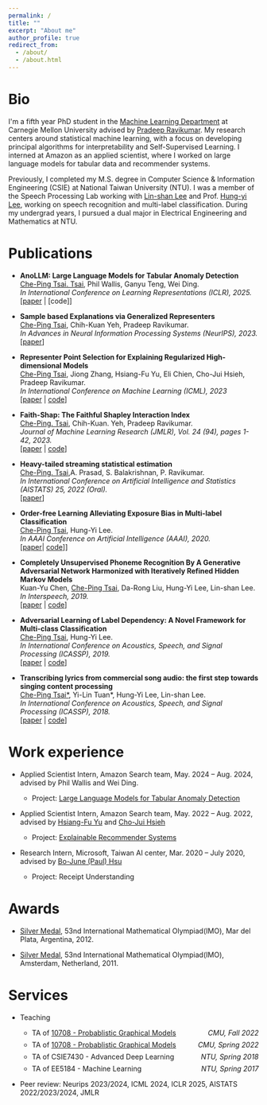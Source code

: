 ```yaml
---
permalink: /
title: ""
excerpt: "About me"
author_profile: true
redirect_from: 
  - /about/
  - /about.html
---
```




# Bio

I'm a fifth year PhD student in the [Machine Learning Department](https://www.ml.cmu.edu/) at Carnegie Mellon University advised by [Pradeep Ravikumar](https://www.cs.cmu.edu/~pradeepr/). My research centers around statistical machine learning, with a focus on developing principal algorithms for interpretability and Self-Supervised Learning. I interned at Amazon as an applied scientist, where I worked on large language models for tabular data and recommender systems.

Previously, I completed my M.S. degree in Computer Science & Information Engineering (CSIE) at National Taiwan University (NTU). I was a member of the Speech Processing Lab working with [Lin-shan Lee](http://speech.ee.ntu.edu.tw/previous_version/lslNew.htm) and Prof. [Hung-yi Lee](https://speech.ee.ntu.edu.tw/~hylee/index.php), working on speech recognition and multi-label classification. During my undergrad years, I pursued a dual major in Electrical Engineering and Mathematics at NTU.


# Publications

- **AnoLLM: Large Language Models for Tabular Anomaly Detection**<br/>
 <u>Che-Ping Tsai. Tsai</u>, Phil Wallis, Ganyu Teng, Wei Ding.<br/>
 *In International Conference on Learning Representations (ICLR), 2025.*<br/>
 [[paper](https://openreview.net/forum?id=7VkHffT5X2) | [code]]

- **Sample based Explanations via Generalized Representers**<br/>
 <u>Che-Ping Tsai</u>, Chih-Kuan Yeh, Pradeep Ravikumar.<br/>
 *In Advances in Neural Information Processing Systems (NeurIPS), 2023.*<br/>
 [[paper](https://arxiv.org/abs/2310.18526)]

- **Representer Point Selection for Explaining Regularized High-dimensional Models**<br/>
 <u>Che-Ping Tsai</u>, Jiong Zhang, Hsiang-Fu Yu, Eli Chien, Cho-Jui Hsieh,  Pradeep Ravikumar.<br/>
 *In International Conference on Machine Learning (ICML), 2023*<br/>
 [[paper](https://arxiv.org/abs/2305.20002) | [code](https://github.com/chepingt/High-dimensional-Representer)]

- **Faith-Shap: The Faithful Shapley Interaction Index**<br/>
 <u>Che-Ping. Tsai</u>, Chih-Kuan. Yeh, Pradeep Ravikumar.<br/>
 *Journal of Machine Learning Research (JMLR), Vol. 24 (94), pages 1-42, 2023.*<br/>
 [[paper](https://www.jmlr.org/papers/volume24/22-0202/22-0202.pdf) | [code](https://github.com/chepingt/Faith-Shap)]  
 
- **Heavy-tailed streaming statistical estimation**<br/>
 <u>Che-Ping. Tsai</u>,A. Prasad, S. Balakrishnan, P. Ravikumar.<br/>
 *In International Conference on Artificial Intelligence and Statistics (AISTATS) 25, 2022 (Oral).*<br/>
 [[paper](https://proceedings.mlr.press/v151/tsai22a.html)]

- **Order-free Learning Alleviating Exposure Bias in Multi-label Classification**<br/>
<u>Che-Ping Tsai</u>, Hung-Yi Lee. <br/>
*In AAAI Conference on Artificial Intelligence (AAAI), 2020.* <br/>
 [[paper](https://arxiv.org/abs/1909.03434)|  [code](https://github.com/jackyyy0228/order_free_multi_label_classification)]]

- **Completely Unsupervised Phoneme Recognition By A Generative Adversarial Network Harmonized with Iteratively Refined Hidden Markov Models**<br/>
Kuan-Yu Chen, <u>Che-Ping Tsai</u>, Da-Rong Liu, Hung-Yi Lee, Lin-shan Lee.<br/>
*In Interspeech, 2019.*<br/>
[[paper](https://arxiv.org/abs/1904.04100) |  [code](https://github.com/chepingt/High-dimensional-Representer)]

- **Adversarial Learning of Label Dependency: A Novel Framework for
Multi-class Classification**<br/>
<u>Che-Ping Tsai</u>, Hung-Yi Lee. <br/>
*In International Conference on Acoustics, Speech, and Signal Processing (ICASSP), 2019.*<br/>
[[paper](https://arxiv.org/abs/1811.04689) |  [code](https://github.com/gary083/GAN_Harmonized_with_HMMs)]

- **Transcribing lyrics from commercial song audio: the first step towards singing content processing**<br/>
<u>Che-Ping Tsai*</u>,  Yi-Lin Tuan*, Hung-Yi Lee, Lin-shan Lee. <br/>
*In International Conference on Acoustics, Speech, and Signal Processing (ICASSP), 2018.*<br/>
[[paper](https://arxiv.org/abs/1804.05306) |  [code](https://github.com/jackyyy0228/Lyric_ASR)]




# Work experience
- Applied Scientist Intern, Amazon Search team, May. 2024 – Aug. 2024, advised by Phil Wallis and Wei Ding. 
  - Project: [Large Language Models for Tabular Anomaly Detection](https://openreview.net/forum?id=7VkHffT5X2)
  
- Applied Scientist Intern, Amazon Search team, May. 2022 – Aug. 2022, advised by [Hsiang-Fu Yu](https://www.cs.utexas.edu/~rofuyu/) and [Cho-Jui Hsieh](https://web.cs.ucla.edu/~chohsieh/)
  - Project: [Explainable Recommender Systems](https://openreview.net/pdf?id=GLI2hX4vxx)
 
- Research Intern, Microsoft, Taiwan AI center, Mar. 2020 – July 2020, advised by [Bo-June (Paul) Hsu](https://www.microsoft.com/en-us/research/people/paulhsu/)
  - Project: Receipt Understanding
 
# Awards
- [Silver Medal](https://www.imo-official.org/participant_r.aspx?id=20742), 53nd International Mathematical Olympiad(IMO), Mar del Plata, Argentina, 2012.
  
- [Silver Medal](https://www.imo-official.org/participant_r.aspx?id=20742), 53nd International Mathematical Olympiad(IMO), Amsterdam, Netherland, 2011.

# Services
- Teaching 
  - <p style="display: flex; flex-direction: row; justify-content: space-between; margin: 0 0 0.5em;"><span style="flex: 0 0 auto">TA of <a href="https://andrejristeski.github.io/10708-F22/">10708 - Probablistic Graphical Models</a></span> <span style="flex:  0 0 auto"><i>CMU, Fall 2022</i></span></p>
  - <p style="display: flex; flex-direction: row; justify-content: space-between; margin: 0 0 0.5em;"><span style="flex: 0 0 auto">TA of <a href="https://andrejristeski.github.io/10708-22/">10708 - Probablistic Graphical Models</a></span> <span style="flex:  0 0 auto"><i>CMU, Spring 2022</i></span></p>
  - <p style="display: flex; flex-direction: row; justify-content: space-between; margin: 0 0 0.5em;"><span style="flex: 0 0 auto">TA of CSIE7430 - Advanced Deep Learning  </span> <span style="flex:  0 0 auto"><i>NTU, Spring 2018</i></span></p>
   - <p style="display: flex; flex-direction: row; justify-content: space-between; margin: 0 0 0.5em;"><span style="flex: 0 0 auto">TA of EE5184 - Machine Learning  </span> <span style="flex:  0 0 auto"><i>NTU, Spring 2017</i></span></p>

  
- Peer review: Neurips 2023/2024, ICML 2024, ICLR 2025, AISTATS 2022/2023/2024, JMLR
